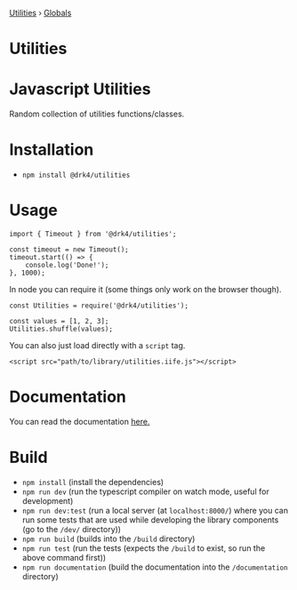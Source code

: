 [Utilities](README.md) › [Globals](globals.md)

# Utilities

# Javascript Utilities

Random collection of utilities functions/classes.

# Installation

-   `npm install @drk4/utilities`

# Usage

```
import { Timeout } from '@drk4/utilities';

const timeout = new Timeout();
timeout.start(() => {
    console.log('Done!');
}, 1000);
```

In node you can require it (some things only work on the browser though).

```
const Utilities = require('@drk4/utilities');

const values = [1, 2, 3];
Utilities.shuffle(values);
```

You can also just load directly with a `script` tag.

```
<script src="path/to/library/utilities.iife.js"></script>
```

# Documentation

You can read the documentation [here.](documentation/globals.md)

# Build

-   `npm install` (install the dependencies)
-   `npm run dev` (run the typescript compiler on watch mode, useful for development)
-   `npm run dev:test` (run a local server (at `localhost:8000/`) where you can run some tests that are used while developing the library components (go to the `/dev/` directory))
-   `npm run build` (builds into the `/build` directory)
-   `npm run test` (run the tests (expects the `/build` to exist, so run the above command first))
-   `npm run documentation` (build the documentation into the `/documentation` directory)
